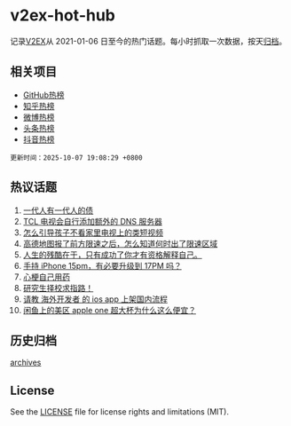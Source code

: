 # v2ex-hot-hub

 记录[V2EX](https://www.v2ex.com/)从 2021-01-06 日至今的热门话题。每小时抓取一次数据，按天[归档](archives)。
 
 ## 相关项目

- [GitHub热榜](https://github.com/snaildev/github-hot-hub)
- [知乎热榜](https://github.com/snaildev/zhihu-hot-hub)
- [微博热榜](https://github.com/snaildev/weibo-hot-hub)
- [头条热榜](https://github.com/snaildev/toutiao-hot-hub)
- [抖音热榜](https://github.com/snaildev/douyin-hot-hub)


 `更新时间：2025-10-07 19:08:29 +0800`

## 热议话题

1. [一代人有一代人的债](https://www.v2ex.com/t/1163533)
1. [TCL 电视会自行添加额外的 DNS 服务器](https://www.v2ex.com/t/1163535)
1. [怎么引导孩子不看家里电视上的类短视频](https://www.v2ex.com/t/1163618)
1. [高德地图报了前方限速之后，怎么知道何时出了限速区域](https://www.v2ex.com/t/1163541)
1. [人生的残酷在于，只有成功了你才有资格解释自己。](https://www.v2ex.com/t/1163572)
1. [手持 iPhone 15pm，有必要升级到 17PM 吗？](https://www.v2ex.com/t/1163551)
1. [心梗自己用药](https://www.v2ex.com/t/1163542)
1. [研究生择校求指路！](https://www.v2ex.com/t/1163574)
1. [请教 海外开发者 的 ios app 上架国内流程](https://www.v2ex.com/t/1163580)
1. [闲鱼上的美区 apple one 超大杯为什么这么便宜？](https://www.v2ex.com/t/1163598)

## 历史归档

[archives](archives)

## License

See the [LICENSE](LICENSE) file for license rights and limitations (MIT).
